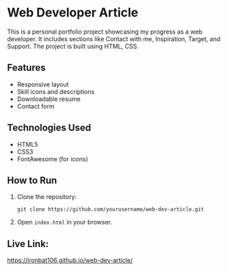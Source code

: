# Web Developer Article

This is a personal portfolio project showcasing my progress as a web developer. It includes sections like Contact with me, Inspiration, Target, and Support. The project is built using HTML, CSS.

## Features
- Responsive layout
- Skill icons and descriptions
- Downloadable resume
- Contact form

## Technologies Used
- HTML5
- CSS3
- FontAwesome (for icons)

## How to Run
1. Clone the repository:
   ```
   git clone https://github.com/yourusername/web-dev-article.git
   ```
2. Open `index.html` in your browser.

## Live Link:
https://ironbat106.github.io/web-dev-article/
